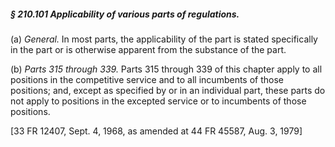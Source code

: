 ##### § 210.101 Applicability of various parts of regulations. #####

(a) *General.* In most parts, the applicability of the part is stated specifically in the part or is otherwise apparent from the substance of the part.

(b) *Parts 315 through 339.* Parts 315 through 339 of this chapter apply to all positions in the competitive service and to all incumbents of those positions; and, except as specified by or in an individual part, these parts do not apply to positions in the excepted service or to incumbents of those positions.

[33 FR 12407, Sept. 4, 1968, as amended at 44 FR 45587, Aug. 3, 1979]